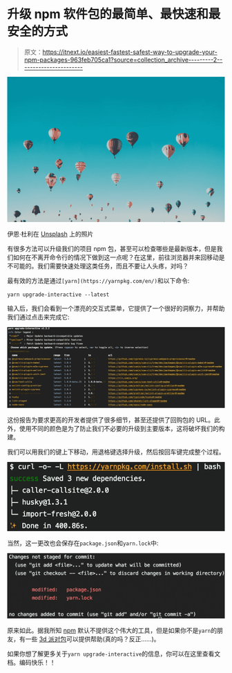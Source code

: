 # 升级 npm 软件包的最简单、最快速和最安全的方式

> 原文：<https://itnext.io/easiest-fastest-safest-way-to-upgrade-your-npm-packages-963feb705ca1?source=collection_archive---------2----------------------->

![](img/d83ef1b0928ec59ec089b0d2334f40e3.png)

伊恩·杜利在 [Unsplash](https://unsplash.com/search/photos/launch?utm_source=unsplash&utm_medium=referral&utm_content=creditCopyText) 上的照片

有很多方法可以升级我们的项目 npm 包，甚至可以检查哪些是最新版本，但是我们如何在不离开命令行的情况下做到这一点呢？在这里，前往浏览器并来回移动是不可能的。我们需要快速处理这类任务，而且不要让人头疼，对吗？

最有效的方法是通过`[yarn](https://yarnpkg.com/en/)`和以下命令:

```
yarn upgrade-interactive --latest
```

输入后，我们会看到一个漂亮的交互式菜单，它提供了一个很好的洞察力，并帮助我们通过点击来完成它:

![](img/ba35f05e7a010350201fef5338e6a8c9.png)

这份报告为要求更高的开发者提供了很多细节，甚至还提供了回购包的 URL。此外，使用不同的颜色是为了防止我们不必要的升级到主要版本，这将破坏我们的构建。

我们可以用我们的键上下移动，用退格键选择升级，然后按回车键完成整个过程。

![](img/1edb4a6d0e1c7facfb48d227eeb3747f.png)

当然，这一更改也会保存在`package.json`和`yarn.lock`中:

![](img/e4022b115f2f7511fd962d830b65bb63.png)

原来如此。据我所知 [npm](https://docs.npmjs.com/cli/update.html) 默认不提供这个伟大的工具，但是如果你不是`yarn`的朋友，有一些 [3d 派对包](https://www.npmjs.com/search?q=npm%20upgrade)可以提供帮助(真的吗？反正……)。

如果你想了解更多关于`yarn upgrade-interactive`的信息，你可以在这里查看文档。编码快乐！！